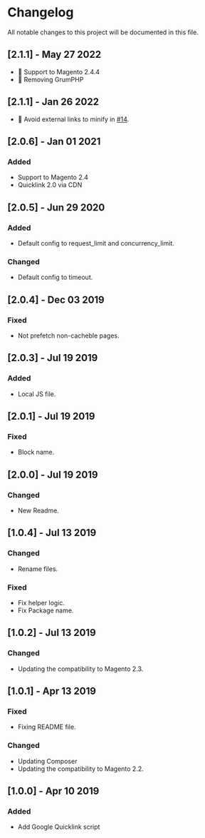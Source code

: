# Changelog
All notable changes to this project will be documented in this file.

## [2.1.1] - May 27 2022

- 🐛 Support to Magento 2.4.4
- 🐛 Removing GrumPHP

## [2.1.1] - Jan 26 2022

- 🐛 Avoid external links to minify in [#14](https://github.com/rafaelstz/magento2-quicklink/pull/14).

## [2.0.6] - Jan 01 2021

### Added
- Support to Magento 2.4
- Quicklink 2.0 via CDN

## [2.0.5] - Jun 29 2020

### Added
- Default config to request_limit and concurrency_limit.

### Changed
- Default config to timeout.

## [2.0.4] - Dec 03 2019

### Fixed
- Not prefetch non-cacheble pages.

## [2.0.3] - Jul 19 2019

### Added
- Local JS file.

## [2.0.1] - Jul 19 2019

### Fixed
- Block name.

## [2.0.0] - Jul 19 2019

### Changed
- New Readme.

## [1.0.4] - Jul 13 2019

### Changed
- Rename files.

### Fixed
- Fix helper logic.
- Fix Package name.

## [1.0.2] - Jul 13 2019

### Changed
- Updating the compatibility to Magento 2.3.

## [1.0.1] - Apr 13 2019

### Fixed
- Fixing README file.

### Changed
- Updating Composer
- Updating the compatibility to Magento 2.2.

## [1.0.0] - Apr 10 2019

### Added
- Add Google Quicklink script
